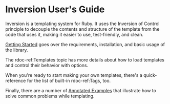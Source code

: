 # Inversion User's Guide

Inversion is a templating system for Ruby. It uses the Inversion of Control principle to decouple
the contents and structure of the template from the code that uses it, making it easier to use,
test-friendly, and clean.

[Getting Started](rdoc-ref:GettingStarted) goes over the requirements, installation, and basic usage of the library.

The rdoc-ref:Templates topic has more details about how to load templates and control their behavior with options.

When you're ready to start making your own templates, there's a quick-reference for the list of built-in rdoc-ref:Tags, too.

Finally, there are a number of [Annotated Examples](rdoc-ref:Examples) that illustrate how to solve common problems while templating.


